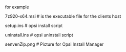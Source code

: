 for example

7z920-x64.msi # is the executable file for the clients host

setup.ins # opsi install script

uninstall.ins # opsi uninstall script

senvenZip.png # Picture for Opsi Install Manager
